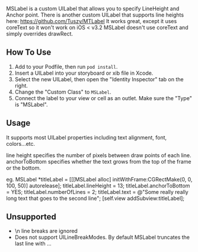 MSLabel is a custom UILabel that allows you to specify LineHeight and Anchor point. 
There is another custom UILabel that supports line heights here: https://github.com/Tuszy/MTLabel
It works great, except it uses coreText so it won't work on iOS < v3.2
MSLabel doesn't use coreText and simply overrides drawRect.

How To Use
----------
1. Add to your Podfile, then run `pod install`.
1. Insert a UILabel into your storyboard or xib file in Xcode.
2. Select the new UILabel, then open the "Identity Inspector" tab on the right.
3. Change the "Custom Class" to `MSLabel`.
4. Connect the label to your view or cell as an outlet. Make sure the "Type" is
"MSLabel".

Usage
-----
It supports most UILabel properties including text alignment, font, colors...etc.

line height specifies the number of pixels between draw points of each line.
anchorToBottom specifies whether the text grows from the top of the frame or the bottom.

eg.
MSLabel *titleLabel = [[[MSLabel alloc] initWithFrame:CGRectMake(0, 0, 100, 50)] autorelease];
titleLabel.lineHeight = 13;
titleLabel.anchorToBottom = YES;
titleLabel.numberOfLines = 2;
titleLabel.text = @"Some really really long text that goes to the second line";
[self.view addSubview:titleLabel];

Unsupported
-----------
- \n line breaks are ignored
- Does not support UILineBreakModes. By default MSLabel truncates the last line with ...
